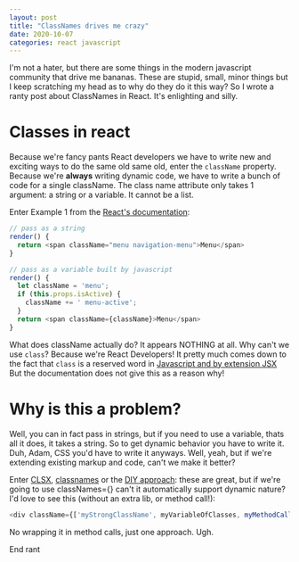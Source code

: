 ```yaml
---
layout: post
title: "ClassNames drives me crazy"
date: 2020-10-07
categories: react javascript
---
```


I'm not a hater, but there are some things in the modern javascript community that drive me bananas. These are stupid, small, minor things but I keep scratching my head as to why do they do it this way? So I wrote a ranty post about ClassNames in React. It's enlighting and silly.

# Classes in react 

Because we're fancy pants React developers we have to write new and exciting ways to do the same old same old, enter the `className` property. Because we're **always** writing dynamic code, we have to write a bunch of code for a single className. The class name attribute only takes 1 argument: a string or a variable. It cannot be a list. 

Enter Example 1 from the [React's documentation](https://reactjs.org/docs/faq-styling.html): 

```javascript
// pass as a string
render() {
  return <span className="menu navigation-menu">Menu</span>
}

// pass as a variable built by javascript
render() {
  let className = 'menu';
  if (this.props.isActive) {
    className += ' menu-active';
  }
  return <span className={className}>Menu</span>
}
```

What does className actually do? It appears NOTHING at all. Why can't we use `class`? Because we're React Developers! It pretty much comes down to the fact that `class` is a reserved word in [Javascript and by extension JSX](https://stackoverflow.com/questions/46989454/class-vs-classname-in-react-16/46991278#:~:text=class%20is%20a%20keyword%20in,has%20changed%20in%20that%20regard.&text=Token%20class%20denotes%20that%20the,follows%20is%20a%20class%20declaration.) But the documentation does not give this as a reason why!

# Why is this a problem? 

Well, you can in fact pass in strings, but if you need to use a variable, thats all it does, it takes a string. So to get dynamic behavior you have to write it. Duh, Adam, CSS you'd have to write it anyways. Well, yeah, but if we're extending existing markup and code, can't we make it better? 

Enter [CLSX](https://www.npmjs.com/package/clsx), [classnames](https://www.npmjs.com/package/classnames#usage-with-reactjs) or the [DIY approach](https://programmingwithmosh.com/react/multiple-css-classes-react/): these are great, but if we're going to use classNames={} can't it automatically support dynamic nature? I'd love to see this (without an extra lib, or method call!): 

```javascript
<div className={['myStrongClassName', myVariableOfClasses, myMethodCall(), isActive?activeStyle:inactiveStyle]}>
```

No wrapping it in method calls, just one approach. Ugh. 

End rant 